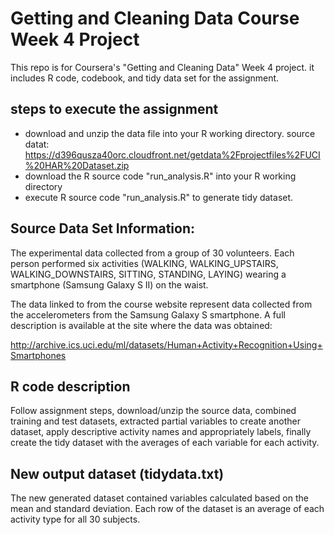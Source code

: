 # Getting and Cleaning Data Course Week 4 Project

This repo is for Coursera's "Getting and Cleaning Data" Week 4 project. it includes R code, codebook, and tidy data set for the assignment.

## steps to execute the assignment
* download and unzip the data file into your R working directory. source datat:
https://d396qusza40orc.cloudfront.net/getdata%2Fprojectfiles%2FUCI%20HAR%20Dataset.zip
* download the R source code "run_analysis.R" into your R working directory
* execute R source code "run_analysis.R" to generate tidy dataset.

## Source Data Set Information:
The experimental data collected from a group of 30 volunteers. Each person performed six activities (WALKING, WALKING_UPSTAIRS, WALKING_DOWNSTAIRS, SITTING, STANDING, LAYING) wearing a smartphone (Samsung Galaxy S II) on the waist. 

The data linked to from the course website represent data collected from the accelerometers from the Samsung Galaxy S smartphone. A full description is available at the site where the data was obtained:

http://archive.ics.uci.edu/ml/datasets/Human+Activity+Recognition+Using+Smartphones

## R code description
Follow assignment steps, download/unzip the source data, combined training and test datasets, extracted partial variables to create another dataset, apply descriptive activity names and appropriately labels, finally create the tidy dataset with the averages of each variable for each activity.

## New output dataset (tidydata.txt)
The new generated dataset contained variables calculated based on the mean and standard deviation. Each row of the dataset is an average of each activity type for all 30 subjects.

